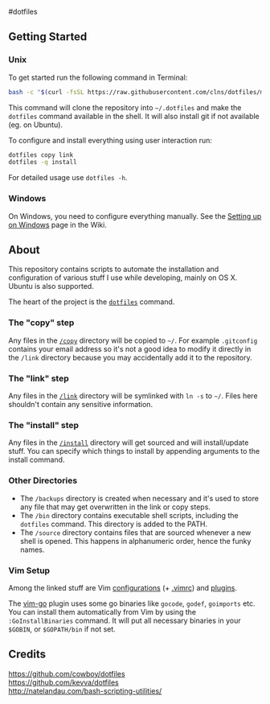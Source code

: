 #dotfiles

## Getting Started

### Unix

To get started run the following command in Terminal:

```sh
bash -c "$(curl -fsSL https://raw.githubusercontent.com/clns/dotfiles/master/bin/dotfiles)"
```

This command will clone the repository into `~/.dotfiles` and make the `dotfiles`
command available in the shell. It will also install git if not available (eg. on Ubuntu).

To configure and install everything using user interaction run:

```sh
dotfiles copy link
dotfiles -q install
```

For detailed usage use `dotfiles -h`.

### Windows

On Windows, you need to configure everything manually. See the 
[Setting up on Windows](../../wiki/Setting-up-on-Windows)
page in the Wiki.

## About

This repository contains scripts to automate the installation and configuration of various
stuff I use while developing, mainly on OS X. Ubuntu is also supported.

The heart of the project is the [`dotfiles`](bin/dotfiles) command.

### The "copy" step

Any files in the [`/copy`][copy] directory will be copied to `~/`. For example `.gitconfig` contains
your email address so it's not a good idea to modify it directly in the `/link` directory
because you may accidentally add it to the repository.

### The "link" step

Any files in the [`/link`][link] directory will be symlinked with `ln -s` to `~/`. Files here shouldn't
contain any sensitive information.

### The "install" step

Any files in the [`/install`][install] directory will get sourced and will install/update stuff. 
You can specify which things to install by appending arguments to the install command.

### Other Directories

* The `/backups` directory is created when necessary and it's used to store any file that may get
overwritten in the link or copy steps.
* The `/bin` directory contains executable shell scripts, including the `dotfiles` command.
This directory is added to the PATH.
* The `/source` directory contains files that are sourced whenever a new shell is opened.
This happens in alphanumeric order, hence the funky names.

### Vim Setup

Among the linked stuff are Vim [configurations](link/.vim/plugin/settings)
(+ [.vimrc](link/.vimrc)) and [plugins](link/.vim/bundle).

The [vim-go](https://github.com/fatih/vim-go) plugin uses some go binaries like `gocode`, `godef`, `goimports` etc.
You can install them automatically from Vim by using the `:GoInstallBinaries` command.
It will put all necessary binaries in your `$GOBIN`, or `$GOPATH/bin` if not set.

## Credits

https://github.com/cowboy/dotfiles  
https://github.com/kevva/dotfiles  
http://natelandau.com/bash-scripting-utilities/  

[copy]: copy
[link]: link
[install]: install
